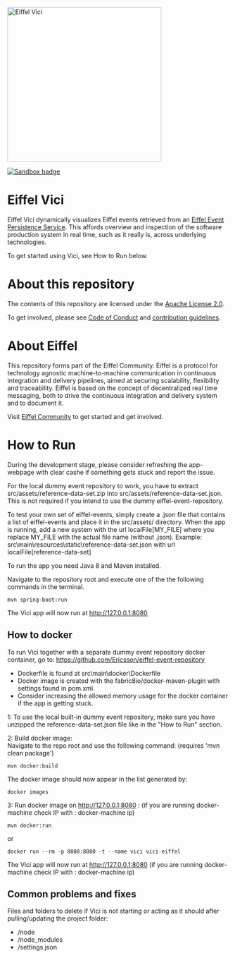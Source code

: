 <!---
   Copyright 2017-2018 Ericsson AB.
   For a full list of individual contributors, please see the commit history.

   Licensed under the Apache License, Version 2.0 (the "License");
   you may not use this file except in compliance with the License.
   You may obtain a copy of the License at

       http://www.apache.org/licenses/LICENSE-2.0

   Unless required by applicable law or agreed to in writing, software
   distributed under the License is distributed on an "AS IS" BASIS,
   WITHOUT WARRANTIES OR CONDITIONS OF ANY KIND, either express or implied.
   See the License for the specific language governing permissions and
   limitations under the License.
--->

<img src="./images/logo.png" alt="Eiffel Vici" width="350"/>

[![Sandbox badge](https://img.shields.io/badge/Stage-Sandbox-yellow)](https://github.com/eiffel-community/community/blob/master/PROJECT_LIFECYCLE.md#stage-sandbox)

# Eiffel Vici

Eiffel Vici dynamically visualizes Eiffel events retrieved from an [Eiffel Event Persistence Service](https://eiffel-community.github.io/eiffel-sepia/event-persistence.html). This affords overview and inspection of the software production system in real time, such as it really is, across underlying technologies.

To get started using Vici, see How to Run below.

# About this repository
The contents of this repository are licensed under the [Apache License 2.0](./LICENSE).

To get involved, please see [Code of Conduct](https://github.com/eiffel-community/.github/blob/master/CODE_OF_CONDUCT.md) and [contribution guidelines](https://github.com/eiffel-community/.github/blob/master/CONTRIBUTING.md).

# About Eiffel
This repository forms part of the Eiffel Community. Eiffel is a protocol for technology agnostic machine-to-machine communication in continuous integration and delivery pipelines, aimed at securing scalability, flexibility and traceability. Eiffel is based on the concept of decentralized real time messaging, both to drive the continuous integration and delivery system and to document it.

Visit [Eiffel Community](https://eiffel-community.github.io) to get started and get involved.

# How to Run
During the development stage, please consider refreshing the app-webpage with clear cashe if something gets stuck and report the issue.

For the local dummy event repository to work, you have to extract src/assets/reference-data-set.zip into src/assets/reference-data-set.json.
This is not required if you intend to use the dummy eiffel-event-repository.

To test your own set of eiffel-events, simply create a .json file that contains a list of eiffel-events and place it in the src/assets/ directory. When the app is running, add a new system with the url localFile[MY_FILE] where you replace MY_FILE with the actual file name (without .json). Example: src\main\resources\static\reference-data-set.json with url localFile[reference-data-set]

To run the app you need Java 8 and Maven installed.

Navigate to the repository root and execute one of the the following commands in the terminal.

~~~~
mvn spring-boot:run
~~~~

The Vici app will now run at http://127.0.0.1:8080

## How to docker
To run Vici together with a separate dummy event repository docker container, go to: https://github.com/Ericsson/eiffel-event-repository

- Dockerfile is found at src\main\docker\Dockerfile
- Docker image is created with the fabric8io/docker-maven-plugin with settings found in pom.xml.
- Consider increasing the allowed memory usage for the docker container if the app is getting stuck.

1: To use the local built-in dummy event repository, make sure you have unzipped the reference-data-set.json file like in the "How to Run" section.

2: Build docker image:\
Navigate to the repo root and use the following command: (requires 'mvn clean package')
~~~~
mvn docker:build
~~~~
The docker image should now appear in the list generated by:
~~~~
docker images
~~~~

3: Run docker image on http://127.0.0.1:8080 :  (if you are running docker-machine check IP with : docker-machine ip)
~~~~
mvn docker:run
~~~~
or
~~~~
docker run --rm -p 8080:8080 -t --name vici vici-eiffel
~~~~

The Vici app will now run at http://127.0.0.1:8080 (if you are running docker-machine check IP with : docker-machine ip)

## Common problems and fixes
Files and folders to delete if Vici is not starting or acting as it should after pulling/updating the project folder:

* /node
* /node_modules
* /settings.json
